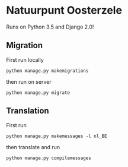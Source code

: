 # Natuurpunt Oosterzele

Runs on Python 3.5 and Django 2.0!


## Migration

First run locally

```
python manage.py makemigrations
```

then run on server

```
python manage.py migrate
```


## Translation

First run

```
python manage.py makemessages -l nl_BE
```

then translate and run

```
python manage.py compilemessages
```
